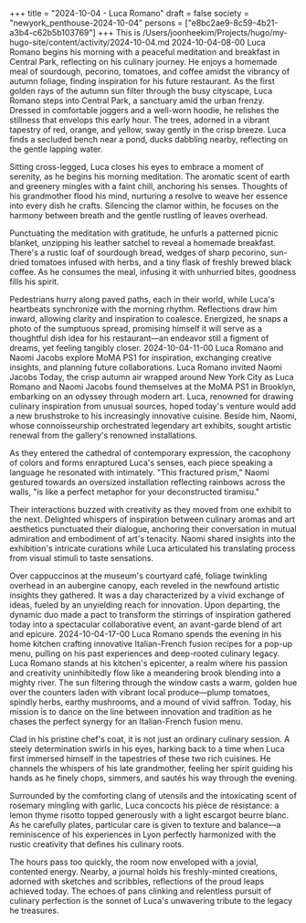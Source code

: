 +++
title = "2024-10-04 - Luca Romano"
draft = false
society = "newyork_penthouse-2024-10-04"
persons = ["e8bc2ae9-8c59-4b21-a3b4-c62b5b103769"]
+++
This is /Users/joonheekim/Projects/hugo/my-hugo-site/content/activity/2024-10-04.md
2024-10-04-08-00
Luca Romano begins his morning with a peaceful meditation and breakfast in Central Park, reflecting on his culinary journey. He enjoys a homemade meal of sourdough, pecorino, tomatoes, and coffee amidst the vibrancy of autumn foliage, finding inspiration for his future restaurant.
As the first golden rays of the autumn sun filter through the busy cityscape, Luca Romano steps into Central Park, a sanctuary amid the urban frenzy. Dressed in comfortable joggers and a well-worn hoodie, he relishes the stillness that envelops this early hour. The trees, adorned in a vibrant tapestry of red, orange, and yellow, sway gently in the crisp breeze. Luca finds a secluded bench near a pond, ducks dabbling nearby, reflecting on the gentle lapping water.

Sitting cross-legged, Luca closes his eyes to embrace a moment of serenity, as he begins his morning meditation. The aromatic scent of earth and greenery mingles with a faint chill, anchoring his senses. Thoughts of his grandmother flood his mind, nurturing a resolve to weave her essence into every dish he crafts. Silencing the clamor within, he focuses on the harmony between breath and the gentle rustling of leaves overhead.

Punctuating the meditation with gratitude, he unfurls a patterned picnic blanket, unzipping his leather satchel to reveal a homemade breakfast. There's a rustic loaf of sourdough bread, wedges of sharp pecorino, sun-dried tomatoes infused with herbs, and a tiny flask of freshly brewed black coffee. As he consumes the meal, infusing it with unhurried bites, goodness fills his spirit.

Pedestrians hurry along paved paths, each in their world, while Luca's heartbeats synchronize with the morning rhythm. Reflections draw him inward, allowing clarity and inspiration to coalesce. Energized, he snaps a photo of the sumptuous spread, promising himself it will serve as a thoughtful dish idea for his restaurant—an endeavor still a figment of dreams, yet feeling tangibly closer.
2024-10-04-11-00
Luca Romano and Naomi Jacobs explore MoMA PS1 for inspiration, exchanging creative insights, and planning future collaborations.
Luca Romano invited Naomi Jacobs
Today, the crisp autumn air wrapped around New York City as Luca Romano and Naomi Jacobs found themselves at the MoMA PS1 in Brooklyn, embarking on an odyssey through modern art. Luca, renowned for drawing culinary inspiration from unusual sources, hoped today's venture would add a new brushstroke to his increasingly innovative cuisine. Beside him, Naomi, whose connoisseurship orchestrated legendary art exhibits, sought artistic renewal from the gallery's renowned installations.

As they entered the cathedral of contemporary expression, the cacophony of colors and forms enraptured Luca's senses, each piece speaking a language he resonated with intimately. "This fractured prism," Naomi gestured towards an oversized installation reflecting rainbows across the walls, "is like a perfect metaphor for your deconstructed tiramisu."

Their interactions buzzed with creativity as they moved from one exhibit to the next. Delighted whispers of inspiration between culinary aromas and art aesthetics punctuated their dialogue, anchoring their conversation in mutual admiration and embodiment of art's tenacity. Naomi shared insights into the exhibition's intricate curations while Luca articulated his translating process from visual stimuli to taste sensations.

Over cappuccinos at the museum's courtyard café, foliage twinkling overhead in an aubergine canopy, each reveled in the newfound artistic insights they gathered. It was a day characterized by a vivid exchange of ideas, fueled by an unyielding reach for innovation. Upon departing, the dynamic duo made a pact to transform the stirrings of inspiration gathered today into a spectacular collaborative event, an avant-garde blend of art and epicure.
2024-10-04-17-00
Luca Romano spends the evening in his home kitchen crafting innovative Italian-French fusion recipes for a pop-up menu, pulling on his past experiences and deep-rooted culinary legacy.
Luca Romano stands at his kitchen's epicenter, a realm where his passion and creativity uninhibitedly flow like a meandering brook blending into a mighty river. The sun filtering through the window casts a warm, golden hue over the counters laden with vibrant local produce—plump tomatoes, spindly herbs, earthy mushrooms, and a mound of vivid saffron. Today, his mission is to dance on the line between innovation and tradition as he chases the perfect synergy for an Italian-French fusion menu.

Clad in his pristine chef's coat, it is not just an ordinary culinary session. A steely determination swirls in his eyes, harking back to a time when Luca first immersed himself in the tapestries of these two rich cuisines. He channels the whispers of his late grandmother, feeling her spirit guiding his hands as he finely chops, simmers, and sautés his way through the evening.

Surrounded by the comforting clang of utensils and the intoxicating scent of rosemary mingling with garlic, Luca concocts his pièce de résistance: a lemon thyme risotto topped generously with a light escargot beurre blanc. As he carefully plates, particular care is given to texture and balance—a reminiscence of his experiences in Lyon perfectly harmonized with the rustic creativity that defines his culinary roots.

The hours pass too quickly, the room now enveloped with a jovial, contented energy. Nearby, a journal holds his freshly-minted creations, adorned with sketches and scribbles, reflections of the proud leaps achieved today. The echoes of pans clinking and relentless pursuit of culinary perfection is the sonnet of Luca's unwavering tribute to the legacy he treasures.
